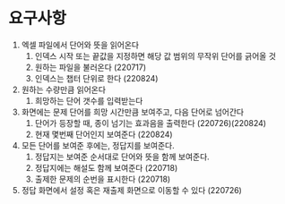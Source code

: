 # 요구사항

1. 엑셀 파일에서 단어와 뜻을 읽어온다
    1) 인덱스 시작 또는 끝값을 지정하면 해당 값 범위의 무작위 단어를 긁어올 것
    2) 원하는 파일을 불러온다 (220717)
    3) 인덱스는 챕터 단위로 한다 (220824)
2. 원하는 수량만큼 읽어온다
    1) 희망하는 단어 갯수를 입력받는다
3. 화면에는 문제 단어를 희망 시간만큼 보여주고, 다음 단어로 넘어간다
    1) 단어가 등장할 때, 종이 넘기는 효과음을 출력한다 (220726)(220824)
    2) 현재 몇번째 단어인지 보여준다 (220824)
4. 모든 단어를 보여준 후에는, 정답지를 보여준다.
    1) 정답지는 보여준 순서대로 단어와 뜻을 함께 보여준다.
    2) 정답지에는 해설도 함께 보여준다 (220718)
    3) 출제한 문제의 순번을 표시한다 (220718)
5. 정답 화면에서 설정 혹은 재출제 화면으로 이동할 수 있다 (220726)
